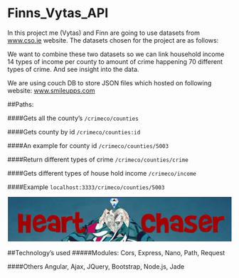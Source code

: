 # Finns_Vytas_API

In this project me (Vytas) and Finn are going to use datasets from www.cso.ie website.
The datasets chosen for the project are as follows:

We want to combine these two datasets so we can link household income 14 types of income per county to amount of crime happening 70 different types of crime. And see insight into the data.

We are using couch DB to store JSON files which hosted on following website: www.smileupps.com


##Paths:

####Gets all the county’s
`/crimeco/counties`

####Gets county by id
`/crimeco/counties:id`

####An example for county id
`/crimeco/counties/5003`

####Return different types of crime 
`/crimeco/counties/crime`

####Gets different types of house hold income
`/crimeco/income`

####Example
`localhost:3333/crimeco/counties/5003`

![HartChaser Logo](https://github.com/VytasHub/UnityGameBrowser/blob/master/FinishedBrowser/Assets/MainLogo.png "HartChaser")


##Technology’s used
#####Modules: 
Cors, Express, Nano, Path, Request

####Others
Angular, Ajax, JQuery, Bootstrap, Node.js, Jade







